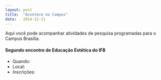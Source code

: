 ```yaml
---
layout: post
title:  "Acontece no Campus"
date:   2014-12-11
---
```


<p class="intro">Aqui você pode acompanhar atividades de pesquisa programadas para o Campus Brasília.</p>

#### Segundo encontro de Educação Estética do IFB
* Quando:
* Local:
* Inscrições: 

<img src="{{ '/assets/img/ifb2.jpg' | prepend: site.baseurl }}" alt=""> 

